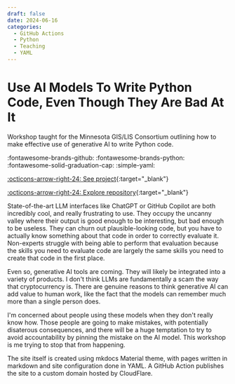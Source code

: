 ```yaml
---
draft: false 
date: 2024-06-16
categories:
  - GitHub Actions
  - Python
  - Teaching
  - YAML
---
```


# Use AI Models To Write Python Code, Even Though They Are Bad At It 

Workshop taught for the Minnesota GIS/LIS Consortium outlining how to make effective use of generative AI to write Python code.

:fontawesome-brands-github: 
:fontawesome-brands-python:
:fontawesome-solid-graduation-cap:
:simple-yaml:

[:octicons-arrow-right-24: See project](https://projects.travisormsby.com/python-ai-assistants){:target="_blank"}

[:octicons-arrow-right-24: Explore repository](https://github.com/travisormsby/python-ai-assistants){:target="_blank"}

<!-- more -->

State-of-the-art LLM interfaces like ChatGPT or GitHub Copilot are both incredibly cool, and really frustrating to use. They occupy the uncanny valley where their output is good enough to be interesting, but bad enough to be useless. They can churn out plausible-looking code, but you have to actually know something about that code in order to correctly evaluate it. Non-experts struggle with being able to perform that evaluation because the skills you need to evaluate code are largely the same skills you need to create that code in the first place. 

Even so, generative AI tools are coming. They will likely be integrated into a variety of products. I don't think LLMs are fundamentally a scam the way that cryptocurrency is. There are genuine reasons to think generative AI can add value to human work, like the fact that the models can remember much more than a single person does. 

I'm concerned about people using these models when they don't really know how. Those people are going to make mistakes, with potentially disaterous consequences, and there will be a huge temptation to try to avoid accountability by pinning the mistake on the AI model. This workshop is me trying to stop that from happening.

The site itself is created using mkdocs Material theme, with pages written in markdown and site configuration done in YAML. A GitHub Action publishes the site to a custom domain hosted by CloudFlare.